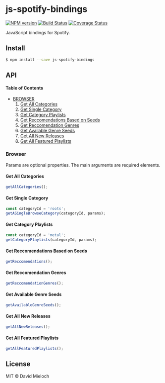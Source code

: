 # js-spotify-bindings

[![NPM version](https://img.shields.io/npm/v/generator-nod.svg?style=flat-square)](https://npmjs.org/package/generator-nod)
[![Build Status](https://img.shields.io/travis/diegohaz/nod/master.svg?style=flat-square)](https://travis-ci.org/diegohaz/nod) [![Coverage Status](https://img.shields.io/codecov/c/github/diegohaz/nod/master.svg?style=flat-square)](https://codecov.io/gh/diegohaz/nod/branch/master)

JavaScript bindings for Spotify.

## Install

```sh
$ npm install --save js-spotify-bindings
```

## API

#### Table of Contents

-   [BROWSER](#Browser)
    1.  [Get All Categories](#Get-All-Categories)
    2.  [Get Single Category](#Get-Single-Category)
    3.  [Get Category Playlists](#Get-Category-Playlists)
    4.  [Get Reccomendations Based on Seeds](#Get-Reccomendations-Based-on-Seeds)
    5.  [Get Reccomendation Genres](#Get-Reccomendation-Genres)
    6.  [Get Available Genre Seeds](#Get-Available-Genre-Seeds)
    7.  [Get All New Releases](#Get-All-New-Releases)
    8.  [Get All Featured Playlists](#Get-All-Featured-Playlists)

### **Browser**

Params are optional properties. The main arguments are required elements.

#### Get All Categories

```js
getAllCategories();
```

#### Get Single Category

```js
const categoryId = 'roots';
getASingleBrowseCategory(categoryId, params);
```

#### Get Category Playlists

```js
const categoryId = 'metal';
getCategoryPlaylists(categoryId, params);
```

#### Get Reccomendations Based on Seeds

```js
getReccomendations();
```

#### Get Reccomendation Genres

```js
getReccomendationGenres();
```

#### Get Available Genre Seeds

```js
getAvailableGenreSeeds();
```

#### Get All New Releases

```js
getAllNewReleases();
```

#### Get All Featured Playlists

```js
getAllFeaturedPlaylists();
```

## License

MIT © David Mieloch
